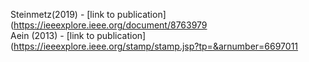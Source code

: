 Steinmetz(2019) - [link to publication](https://ieeexplore.ieee.org/document/8763979<br />
Aein (2013) - [link to publication](https://ieeexplore.ieee.org/stamp/stamp.jsp?tp=&arnumber=6697011<br />
